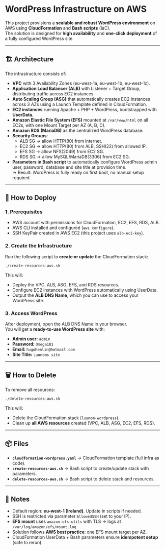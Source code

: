 # WordPress Infrastructure on AWS

This project provisions a **scalable and robust WordPress environment** on AWS using **CloudFormation** and **Bash scripts** (IaC).  
The solution is designed for **high availability** and **one-click deployment** of a fully configured WordPress site.

---

## 🏗️ Architecture

The infrastructure consists of:

- **VPC** with 3 Availability Zones (eu-west-1a, eu-west-1b, eu-west-1c).  
- **Application Load Balancer (ALB)** with Listener + Target Group, distributing traffic across EC2 instances.  
- **Auto Scaling Group (ASG)** that automatically creates EC2 instances across 3 AZs using a Launch Template defined in CloudFormation.  
- **EC2 instances** running Apache + PHP + WordPress, bootstrapped with **UserData**.  
- **Amazon Elastic File System (EFS)** mounted at `/var/www/html` on all EC2s, with one Mount Target per AZ (A, B, C).  
- **Amazon RDS (MariaDB)** as the centralized WordPress database.  
- **Security Groups**:  
  - ALB SG → allow HTTP(80) from internet.  
  - EC2 SG → allow HTTP(80) from ALB, SSH(22) from allowed IP.  
  - EFS SG → allow NFS(2049) from EC2 SG.  
  - RDS SG → allow MySQL/MariaDB(3306) from EC2 SG.  
- **Parameters in Bash script** to automatically configure WordPress admin user, password, database and site title at provision time.  
  → Result: WordPress is fully ready on first boot, no manual setup required.  

---

## 🚀 How to Deploy

### 1. Prerequisites
- AWS account with permissions for CloudFormation, EC2, EFS, RDS, ALB.  
- AWS CLI installed and configured (`aws configure`).  
- SSH KeyPair created in AWS EC2 (this project uses `alb-ec2-key`).  

### 2. Create the Infrastructure
Run the following script to **create or update** the CloudFormation stack:

```bash
./create-resources-aws.sh
```

This will:
- Deploy the VPC, ALB, ASG, EFS, and RDS resources.
- Configure EC2 instances with WordPress automatically using UserData.
- Output the **ALB DNS Name**, which you can use to access your WordPress site.

### 3. Access WordPress
After deployment, open the ALB DNS Name in your browser.  
You will get a **ready-to-use WordPress site** with:

- **Admin user:** `admin`  
- **Password:** `Omega181`  
- **Email:** `hugohemlin@hotmail.com`  
- **Site Title:** `Luunoms site`

---

## 🗑️ How to Delete

To remove all resources:

```bash
./delete-resources-aws.sh
```

This will:
- Delete the CloudFormation stack (`luunom-wordpress`).
- Clean up **all AWS resources** created (VPC, ALB, ASG, EC2, EFS, RDS).

---

## 📦 Files

- **`cloudformation-wordpress.yaml`** → CloudFormation template (full infra as code).  
- **`create-resources-aws.sh`** → Bash script to create/update stack with parameters.  
- **`delete-resources-aws.sh`** → Bash script to delete stack and resources.  

---

## 📝 Notes

- Default region: **eu-west-1 (Ireland)**. Update in scripts if needed.  
- SSH is restricted via parameter `AllowedSSH` (set to your IP).  
- **EFS mount** uses `amazon-efs-utils` with TLS → logs at `/var/log/amazon/efs/mount.log`.  
- Solution follows **AWS best practice**: one EFS mount target per AZ.  
- CloudFormation UserData + Bash parameters ensure **idempotent setup** (safe to rerun).  
